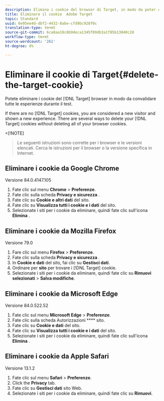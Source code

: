 ```yaml
---
description: Elimina i cookie del browser di Target, in modo da poter convalidare tutte le esperienze.
title: Eliminare il cookie  Adobe Target
topic: Standard
uuid: 6e95ee4d-dbf2-4432-8abe-cfd9bc928f0c
translation-type: tm+mt
source-git-commit: 6ca8aa18c8b9deca1345f09db3a1f85b13840c28
workflow-type: tm+mt
source-wordcount: '261'
ht-degree: 8%

---
```



# Eliminare il cookie di Target{#delete-the-target-cookie}

Potete eliminare i cookie del [!DNL Target] browser in modo da convalidare tutte le esperienze durante il test.

If there are no [!DNL Target] cookies, you are considered a new visitor and shown a new experience. There are several ways to delete your [!DNL Target] cookies without deleting all of your browser cookies.

&lt;[!NOTE]
>Le seguenti istruzioni sono corrette per i browser e le versioni elencati. Cerca le istruzioni per il browser o la versione specifica in Internet.
>
## Eliminare i cookie da Google Chrome

Versione 84.0.4147.105

1. Fate clic sul menu **Chrome** > **Preferenze**.
1. Fate clic sulla scheda **Privacy e sicurezza** .
1. Fate clic su **Cookie e altri dati** del sito.
1. Fate clic su **Visualizza tutti i cookie e i dati** del sito.
1. Selezionate i siti per i cookie da eliminare, quindi fate clic sull&#39;icona **Elimina** .

## Eliminare i cookie da Mozilla Firefox

Versione 79.0

1. Fare clic sul menu **Firefox** > **Preferenze**.
1. Fate clic sulla scheda **Privacy e sicurezza** .
1. In **Cookie e dati** del sito, fai clic su **Gestisci dati**.
1. Ordinare per **sito** per trovare i [!DNL Target] cookie.
1. Selezionate i siti per i cookie da eliminare, quindi fate clic su **Rimuovi selezionati** > **Salva modifiche**.

## Eliminare i cookie da Microsoft Edge

Versione 84.0.522.52

1. Fate clic sul menu **Microsoft Edge** > **Preferenze**.
1. Fate clic sulla scheda Autorizzazioni **** sito.
1. Fate clic su **Cookie e dati** del sito.
1. Fate clic su **Visualizza tutti i cookie e i dati** del sito.
1. Selezionate i siti per i cookie da eliminare, quindi fate clic sull&#39;icona **Elimina** .

## Eliminare i cookie da Apple Safari

Versione 13.1.2

1. Fate clic sul menu **Safari** > **Preferenze**.
1. Click the **Privacy** tab.
1. Fate clic su **Gestisci dati** sito Web.
1. Selezionate i siti per i cookie da eliminare, quindi fate clic su **Rimuovi**.
